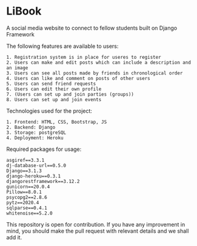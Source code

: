 # LiBook

A social media website to connect to fellow students built on Django Framework

The following features are available to users:

	1. Registration system is in place for useres to register
	2. Users can make and edit posts which can include a description and an image
	3. Users can see all posts made by friends in chronological order
	4. Users can like and comment on posts of other users
	5. Users can send friend requests
	6. Users can edit their own profile
	7. (Users can set up and join parties (groups))
	8. Users can set up and join events
	


Technologies used for the project:

	1. Frontend: HTML, CSS, Bootstrap, JS
	2. Backend: Django
	3. Storage: postgreSQL
	4. Deployment: Heroku



Required packages for usage:

	asgiref==3.3.1
	dj-database-url==0.5.0
	Django==3.1.3
	django-heroku==0.3.1
	djangorestframework==3.12.2
	gunicorn==20.0.4
	Pillow==8.0.1
	psycopg2==2.8.6
	pytz==2020.4
	sqlparse==0.4.1
	whitenoise==5.2.0


This repository is open for contribution. If you have any improvement in mind, you should make the pull request with relevant details and we shall add it.
